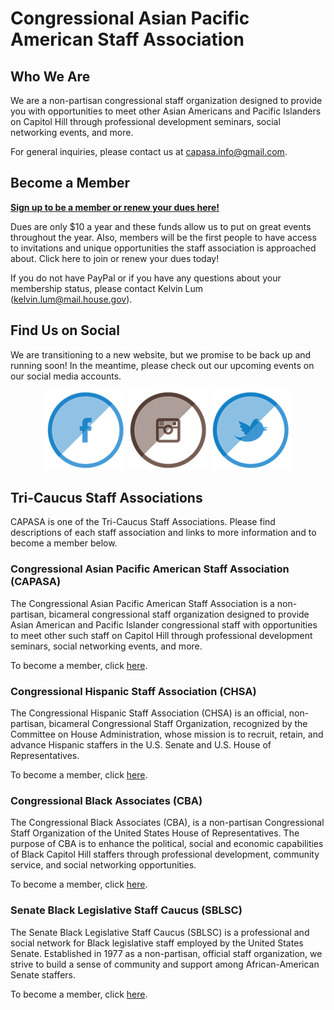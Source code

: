 # Congressional Asian Pacific American Staff Association


## Who We Are

We are a non-partisan congressional staff organization designed to provide you with opportunities to meet other Asian Americans and Pacific Islanders on Capitol Hill through professional development seminars, social networking events, and more.

For general inquiries, please contact us at [capasa.info@gmail.com](mailto:capasa.info@gmail.com).

## Become a Member

[**Sign up to be a member or renew your dues here!**](https://form.jotform.com/72825217993163)

Dues are only $10 a year and these funds allow us to put on great events throughout the year. Also, members will be the first people to have access to invitations and unique opportunities the staff association is approached about. Click here to join or renew your dues today!

If you do not have PayPal or if you have any questions about your membership status, please contact Kelvin Lum ([kelvin.lum@mail.house.gov](mailto:kelvin.lum@mail.house.gov)). 

## Find Us on Social

We are transitioning to a new website, but we promise to be back up and running soon! In the meantime, please check out our upcoming events on our social media accounts. 
<div align="center">
  
[![Facebook](/Pictures/Facebook.png)](https://www.facebook.com/CongressionalAPAStaff/)
[![Instagram](/Pictures/Instagram.png)](https://www.instagram.com/capasa_dc/)
[![Twitter](/Pictures/Twitter.png)](https://twitter.com/capasadc)

</div>

## Tri-Caucus Staff Associations

CAPASA is one of the Tri-Caucus Staff Associations. Please find descriptions of each staff association and links to more information and to become a member below.

### Congressional Asian Pacific American Staff Association (CAPASA)

The Congressional Asian Pacific American Staff Association is a non-partisan, bicameral congressional staff organization designed to provide Asian American and Pacific Islander congressional staff with opportunities to meet other such staff on Capitol Hill through professional development seminars, social networking events, and more.

To become a member, click [here](https://form.jotform.com/72825217993163).

### Congressional Hispanic Staff Association (CHSA)

The Congressional Hispanic Staff Association (CHSA) is an official, non-partisan, bicameral Congressional Staff Organization, recognized by the Committee on House Administration, whose mission is to recruit, retain, and advance Hispanic staffers in the U.S. Senate and U.S. House of Representatives. ​

To become a member, click [here](https://www.chsadc.org/membership.html).

### Congressional Black Associates (CBA)

The Congressional Black Associates (CBA), is a non-partisan Congressional Staff Organization of the United States House of Representatives. The purpose of CBA is to enhance the political, social and economic capabilities of Black Capitol Hill staffers  through professional development, community service, and social networking opportunities.

To become a member, click [here](http://www.congressionalblackassociates.com/joincba).

### Senate Black Legislative Staff Caucus (SBLSC)

The Senate Black Legislative Staff Caucus (SBLSC) is a professional and social network for Black legislative staff employed by the United States Senate. Established in 1977 as a non-partisan, official staff organization, we strive to build a sense of community and support among African-American Senate staffers.

To become a member, click [here](http://sblsc77.wixsite.com/sblsc).
